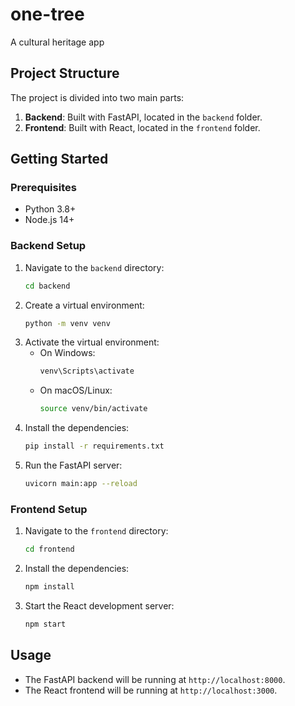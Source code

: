 # one-tree 
A cultural heritage app 

## Project Structure

The project is divided into two main parts:

1. **Backend**: Built with FastAPI, located in the `backend` folder.
2. **Frontend**: Built with React, located in the `frontend` folder.

## Getting Started

### Prerequisites

- Python 3.8+
- Node.js 14+

### Backend Setup

1. Navigate to the `backend` directory:
    ```bash
    cd backend
    ```
2. Create a virtual environment:
    ```bash
    python -m venv venv
    ```
3. Activate the virtual environment:
    - On Windows:
        ```bash
        venv\Scripts\activate
        ```
    - On macOS/Linux:
        ```bash
        source venv/bin/activate
        ```
4. Install the dependencies:
    ```bash
    pip install -r requirements.txt
    ```
5. Run the FastAPI server:
    ```bash
    uvicorn main:app --reload
    ```

### Frontend Setup

1. Navigate to the `frontend` directory:
    ```bash
    cd frontend
    ```
2. Install the dependencies:
    ```bash
    npm install
    ```
3. Start the React development server:
    ```bash
    npm start
    ```

## Usage

- The FastAPI backend will be running at `http://localhost:8000`.
- The React frontend will be running at `http://localhost:3000`.

